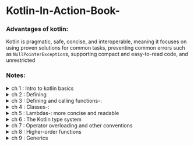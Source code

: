 # Kotlin-In-Action-Book-

### Advantages of kotlin:
Kotlin is pragmatic, safe, concise, and interoperable, meaning it focuses on using proven
solutions for common tasks, preventing common errors such as `NullPointerException`s, supporting compact and easy-to-read code, and unrestricted 



### Notes:

<details close>
<summary>ch 1 : Intro to kotlin basics</summary>

```kotlin
val x = 1
```
* Kotlin automatically determines that its type is Int. The ability of the compiler to determine
types from context is called _**type inference**_

* Most of the code that would lead to a NullPointerException in
Java fails to compile in Kotlin, ensuring that you fix the error before the application gets
to your

</details>

<details close>
<summary>ch 2 : Defining</summary>

* **val** (from value)—Immutable reference. A variable declared with val can’t be
reassigned after it’s initialized. It corresponds to a **final** variable in Java. 

* **var** (from variable)—Mutable reference. The value of such a variable can be changed. This declaration corresponds to a regular (**non-final**) 

* Using **immutable references**, immutable objects, and
functions without side effects makes your code closer to the functional style.



```kotlin
class Person(
val name: String,
var isMarried: Boolean
)
```

* `name` Read-only property: generates a field and a trivial getter <br>
* `isMarried` Writable property: a field, a getter, and a set

* **The diff between val and const** : the `val` assign in the run time, `const` in the compile time 

`const val` ==> Primitive types and Strings <br>
`val` ==> any dataType

<br>
* The concise syntax 1..5 creates a range. Ranges and progressions allow Kotlin to use a
uniform syntax and set of abstractions in for loops and also work with the in and !in operators that check whether a value belongs to a range.

```kotlin
val percentage = if (number in 0..100) number
```
 ### Lazy Keyword:
 
In Kotlin, `lazy` is a function that is used to create a lazily initialized property.
 A lazily initialized property is a property that is computed or initialized only when it is accessed for the first time, not when the object is created. 



NOTE: `lazy` in Kotlin is useful in a scenario when we want to create an object inside a class, but that object creation is **expensive** and that might lead to a delay in the creation of the object that is dependent on that expensive object. So, we need to understand that the object will get initialized only when it is accessed for the first time, else it will not get initialized.
 
 
 [The diff between lazy and latinies keywords in Kotlin article](https://medium.com/huawei-developers/kotlin-lateinit-vs-by-lazy-initialization-example-tutorial-c19d84216480) 
 
</details>



<details close>
<summary>ch 3 : Defining and calling functions-:</summary>

* Kotlin doesn’t have its own set of collection classes. All of your
existing knowledge about Java collections 

* **joinToString()** :

```java
/* Java */
collection.joinToString(/* separator */ " ", /* prefix */ " ", /* postfix */ ".");
```
```kotlin
collection.joinToString(separator = " ", prefix = " ", postfix = ".")
```

_**Note: in a call, you should also specify the names for all the arguments after that, to avoid
confusion.**_


#### extension functions:

```kotlin
package strings

fun String.lastChar(): Char = get(length - 1)

```

```kotlin
import strings.lastChar
val c = "Kotlin".lastChar() // n
```

#### Working with maps-: 

```kotlin 
val map = mapOf(1 to "one", 7 to "seven", 53 to "fifty-three")
```

**NOTE:** **_The word to in this line of code isn’t a built-in construct, but rather a
method invocation of a special kind, called an_** **infix call**

#### Strings: 
```kotlin
 println("12.345-6.A".split("\\.|-".toRegex()))
[12, 345, 6, A]
``` 

For instance, in Kotlin you use an extension function toRegex to convert a string into a **regular expression**


#### fully example for extenstion functions to avoid duplicated
``` kotlin
class User(val id: Int, val name: String, val address: String)
fun saveUser(user: User) {
fun validate(value: String, fieldName: String){
  if (value.isEmpty()) {
  throw IllegalArgumentException(
  "Can't save user ${user.id}: " +
  "$fieldName is empty")
  }}
validate(user.name, "Name")
validate(user.address, "Address")
// Save user to the database
}
>>> saveUser(User(1, "", ""))
java.lang.IllegalArgumentException: Cannot save user 1: Name is empty
```


**NOTE: Local functions help you structure your code more cleanly and eliminate duplication**

</details>



<details close>
<summary>ch 4 : Classes-:</summary>

* All classes and methods that aren’t specifically intended to be overridden in subclasses need to be
explicitly marked as **final**


* If you want to allow the creation of subclasses of a class, you need to mark the class
with the open modifier. In addition, you need to add the open modifier to everyproperty
or method that can be overridden: //AU: I’ve added blank lines between the code lines to
make room for the annotations. OK? TT

```kotlin
open class RichButton : Clickable { //1
fun disable() {} //2
open fun animate() {} // 3
override fun click() {} //4
}
```
1-This class is **open**: others can inherit from it. <br>
2-This function is **"final"**: you can’t override it in a subclass. <br>
3-This function is **open**: you may override it in a subclass<br>
4-This function overrides an **open** function and is open as well.<br>

![book 1](https://user-images.githubusercontent.com/54688005/234026276-9615cccd-892f-417e-bc1d-14e108fd9c01.PNG)
<br>
![book 2](https://user-images.githubusercontent.com/54688005/234026312-ba6c584a-af86-4147-9aab-f3038d8c46e8.PNG)

<br>

* **Inner Class** : 
 the inner keyword is used to mark a nested class as an inner class. An inner class can access members of its outer class, including private members, and has a reference to an instance of its outer class.
 
```kotlin
class OuterClass {
    private val outerProperty = "Outer property"
    
    inner class InnerClass {
        fun printOuterProperty() {
            println(outerProperty) // output: Outer property
        }
    }
}
```




_Usecases in Android: ViewHolder class in RecyclerView adapter_ 


* **Sealed Class** : 

You mark a superclass with the sealed modifier, and that restricts the possibility of creating subclasses. 
All the direct subclasses must be nested in the superclass

**can only be subclassed within the same file where it is declared.**

* **companion**:

. If you do that, you gain the ability to access the methods and properties of
that object directly through the name of the containing class, without specifying the name
of the object explicitly. The resulting syntax looks exactly like static method invocation
in Java. Here’s a basic example showing the syntax:
```kotlin
class A {
 companion object{
  fun bar() {
  println("Companion object called")
  }
 }
}
```
>>> A.bar()<br>
Companion object called

</details>

<details close>
<summary>ch 5 : Lambdas-: more concise and readable</summary>


* This is program to find the oldest person in list using lambdas (maxBy)

```kotlin 
 val people = listOf(Person("Alice", 29), Person("Bob", 31))
 println(people.maxBy { it.age })
 // output : Person(name=Bob, age=31)
```


### Lambda expression syntax :

```kotlin 
val sum = { x: Int, y: Int -> x + y }
 println(sum(1, 2))  // 3
 ```
 
 ![3](https://user-images.githubusercontent.com/54688005/235179218-2c3040e0-57a6-417c-a597-6ff367b0df30.PNG)
 
 ### filter function:
 ```kotlin 
 data class Person(val name: String, val age: Int)
 
 val list = listOf(1, 2, 3, 4)
 list.filter { it % 2 == 0 }
 // output => [2, 4]
```
 
 ### map function:-
 The filter function can remove unwanted elements from a collection, but it doesn’t
change the elements. Transforming elements is where **map** comes into play

```kotlin 
val list = listOf(1, 2, 3, 4)
 list.map { it * it }
// output => [1, 4, 9, 16]
```


### all & any :
```kotlin 
val people = listOf(Person("Alice", 27), Person("Bob", 31))
println(people.all(canBeInClub27))
/ output => false
```

If you need to check whether there’s at least one matching element, use any:

```kotlin 
println(people.any(canBeInClub27))
// true
```

**Note that !all (not-all), !any (not-any) can be replaced with any with a negated condition and vice versa**

 
 ### groupBy :
 For example, you want to group people of the same age together. It’s convenient
to pass this quality directly as a parameter. The groupBy function can do this for you 
 ```kotlin 
  val people = listOf(Person("Alice", 31),
  Person("Bob", 29), Person("Carol", 31))
  println(people.groupBy { it.age })
 
 // output => {29=[Person(name=Bob, age=29)],
// 31=[Person(name=Alice, age=31), Person(name=Carol, age=31)]
 ```
 so the result type is Map<Int, List<Person>>
 
 
 
 ### flatMap:
 The **flatMap** function does two things: at first it transforms (or maps) each element
to a collection according to the function given as an argument, and then it combines (or flattens) several lists into one
 
 ```kotlin 
 val strings = listOf("abc", "def")
 println(strings.flatMap { it.toList() })
// output => [a, b, c, d, e, f]
 ```
 
<img src="https://github.com/hamza94max/Kotlin-In-Action-Book-/assets/54688005/8552f340-408d-4095-af9b-d0a20816b30c" alt="Alt Text" width="550" height="250">

 
 ### sequences:
 The Kotlin standard library reference says that both filter and map return a list. That means this chain of calls will create two lists: one to hold the results of the **filter** function and another for the results of map.
 This isn’t a problem when the source list contains two elements, but it becomes much less efficient if you have a million.
 To make this more efficient => you can convert the operation so it uses sequences instead of using collections directly:
 
 ```kotlin
 people.asSequence()
.map(Person::name)
.filter { it.startsWith("A") }
.toList()
 ```
 
 ### The `with` function:
 use to perform multiple operations on the same object without repeating its name (make it short)
 
 
 see the diff between two codes 
 1. 
 ```kotlin
 fun alphabet(): String {
    val result = StringBuilder()
    for (letter in 'A'..'Z') {
    result.append(letter)
    }
    result.append("\nNow I know the alphabet!")
    return result.toString()
 }
 ```
 
 2. 
 ```kotlin
 fun alphabet(): String {
   val stringBuilder = StringBuilder()
   return with(stringBuilder){
    for (letter in 'A'..'Z'){
     this.append(letter)
   }
   append("\nNow I know the alphabet!")
   this.toString()
}}
```
 
 
 ## The `apply` function:-
 
 As you can see, apply is an extension function, works almost exactly the same as with; the only difference is that
**apply()** always returns the object passed to it as a parameter
 
 ```kotlin
 fun alphabet() = StringBuilder().apply{
  for (letter in 'A'..'Z') {
   append(letter)
   }
  append("\nNow I know the alphabet!")
  }.toString()
 ```
 
 // end of Ch 5
 
 
</details>


<details close>
<summary>ch 6 : The Kotlin type system </summary>

 
 ## Nullability:-
**Nullability** is a feature of the Kotlin type system that helps you avoid `NullPointerException` errors.

**Kotlin convert this problem from runtime errors to compile errors**
 
 ![gg](https://github.com/hamza94max/Kotlin-In-Action-Book-/assets/54688005/684be86e-ee75-424d-858f-af94b7129f7e)

a type without a question mark `?` denotes that variables of this type can’t store null references.
 
 
 ### Safe call operator: **?.**
 
 `?.` It allows you to combine a `null` check and a method call into a single operation. 
 For example, the expression `s?.toUpperCase()` is equivalent to the following, more cumbersome one: 
 `if (s != null) s.toUpperCase() else null`
 
 
 ### Operator: `?:`
 
 ```kotlin
 fun foo(s: String?) {
val t: String = s ?: ""  // If "s" is null, the result is an empty string
}
 ```
 
 ### Operator: `as?`
 
 The `as?` operator tries to cast a value to the specified type and returns `null` if the
value doesn’t have the proper type
 
 ### Not_null assertions: `!!`
 
  It’s represented by a double exclamation mark and converts any value to a non-null type
 
 
 ### The `let` function:-
 to deal with a nullable argument that should be passed to a function that expects a **non-null** parameter
 
 ```kotlin
 email?.let { email -> sendEmailTo(email) } == if (email != null) sendEmailTo(email)
 ```

 
 ![6](https://github.com/hamza94max/In-MotionSystem/assets/54688005/f59e8e90-eee8-4a58-9eda-14c5cf589690)

 
 ### Primitive types: Int, Boolean, and more :-
 Kotlin doesn’t distinguish between primitive types and wrapper types (ex: `Integer`)
 You always use the same type (for example, `Int`)
 
 
 ### The Unit type: Kotlin’s "void" :
 The `Unit` type in Kotlin fulfills the same function as `void` in Java. 
 It can be used as a return type of a function that has nothing interesting to return:
 
 ```kotlin
 fun f(): Unit { ... }  == fun f() { ... }
```
 
 ### Collections :
 ![7](https://github.com/hamza94max/In-MotionSystem/assets/54688005/9efd4739-3743-4d9d-adbe-da42a5c9920e)
<br>
 
 ![8](https://github.com/hamza94max/In-MotionSystem/assets/54688005/3aacaa47-2009-4690-b204-6ba105903dbb)
<br>
 
 ![9](https://github.com/hamza94max/In-MotionSystem/assets/54688005/e4be3fc0-60eb-417a-bc10-39df0197baff)



</details>



<details close>
<summary>ch 7 : Operator overloading and other conventions </summary>
 
 
 ### Overloading binary arithmetic operations:-
 
 ``` kotlin
 data class Point(val x: Int, val y: Int){
   operator fun plus(other: Point): Point{
     return Point(x + other.x, y + other.y)
  }
}
 ```
** NOTE: the `operator` keyword to declare the plus function. All functions used to overload operators need to be marked with that keyword** 
 
 #### another example 
 ```kotlin
 operator fun Point.unaryMinus(): Point{ 
 return Point(-x, -y)
}
>>> val p = Point(10, 20)
>>> println(-p)
Point(x=-10, y=-20)
 ```
 
 
 ### Equality operators: equals:-
 Note how you use the identity equals operator **(===)** to check whether the parameter
to equals is the same object as the one on which equals is called.
 
 ### Ordering operators: compareTo:-
 ![gg](https://github.com/hamza94max/Kotlin-In-Action-Book-/assets/54688005/ac8f85e9-568a-4b63-9cf9-630c66693822)

 
 ### Lazy delegated properties :
 
==> creating part of an object on demand, **when it’s accessed for the first time**
 
 
 ### what is the benefit of lazy ? 
 benefits of using the lazy keyword:

1.**Efficient resource utilization** ==> With lazy initialization, resources are only allocated when they are actually needed
 
2.**Thread-safe initialization** ==> The lazy delegate ensures that the initialization of the property is thread-safe. 

3.**Cleaner code** ==> The lazy keyword helps to simplify code by encapsulating the lazy initialization logic in a concise and readable manner

4.**Support for immutable properties** ==> The lazy keyword can be used with val properties
 
 
 so you can use it together with the `by` keyword to create a delegated
property. The parameter of lazy is a lambda that it calls to initialize the value. The lazy
function is thread-safe by default
 
 ``` kotlin 
 val emails by lazy { loadEmails(this)}
 ```
 --------------------------------------------------------------------------------------------------------------------------------------

 
 
 
 </details>
 
 <details close>
<summary>ch 8 : Higher-order functions </summary>
 
 ### Function types:-
 
 ```kotlin
 val action: () -> Unit = { println(42) }
```
 <br>
 
 
 ![gg](https://github.com/hamza94max/Kotlin-In-Action-Book-/assets/54688005/d90232d3-59c6-467d-b275-5826bd63730d)

The `Unit` type is used to specify that a function returns no meaningful value
 
 
 ### Calling functions :-
 
 ![gg](https://github.com/hamza94max/Kotlin-In-Action-Book-/assets/54688005/505dff8f-6504-4d79-a78a-88a308860ef3)
<br>
 
 ### Inline functions :-
 The `inline` keyword in Kotlin is used to declare an `inline` function or an `inline` property. When a function or property is marked as inline, the compiler replaces the call sites of that function or property with the actual code defined in it during the compilation process. This results in the elimination of the function call overhead, as the code is directly inserted at the call site.
 
 
 
 ----------------------------------------------------------------------------------------------------------------------------------------
 
 
 
 
  </details>
 
 
 
  <details close>
<summary>ch 9 : Generics </summary>

 Using generics in Kotlin provides several benefits:

**Type Safety**: Generics allow you to define types that a class or function can operate on. This helps in catching type errors at compile-time rather than runtime. It ensures that the code operates on the correct types and helps avoid ClassCastException errors.

**Code Reusability**: Generics promote code reuse by allowing you to write generic algorithms and data structures that can work with different types. This eliminates the need to duplicate code for similar functionality with different types.

**Abstraction**: Generics provide a level of abstraction by allowing you to write code that is independent of specific types. This makes the code more flexible and adaptable to different data types.

**Performance**: Generics can help improve performance by avoiding unnecessary type conversions. With generics, you can write algorithms and data structures that work directly with the desired types, eliminating the need for casting or converting objects.
 
 
 
 
 ### Generic functions:
 If you’re going to write a function that works with a list, and you want it to work with
any list (a generic one), not a list of elements of a specific type, you need to write a `generic function`
 
 ``` kotlin
 val <T> List<T>.penultimate: T
get() = this[size - 2]
>>> println(listOf(1, 2, 3, 4).penultimate)
// output ==> 3
```
 **************************************************************************************************************************************

 
 
 </details>
